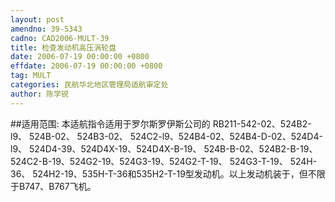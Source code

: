 ```yaml
---
layout: post
amendno: 39-5343
cadno: CAD2006-MULT-39
title: 检查发动机高压涡轮盘
date: 2006-07-19 00:00:00 +0800
effdate: 2006-07-19 00:00:00 +0800
tag: MULT
categories: 民航华北地区管理局适航审定处
author: 陈学锐
---
```


##适用范围:
本适航指令适用于罗尔斯罗伊斯公司的 RB211-542-02、524B2-l9、 524B-02、 524B3-02、 524C2-l9、524B4-02、524B4-D-02、524D4-l9、 524D4-39、524D4X-19、524D4X-B-19、 524B-B-02、524B2-B-19、 524C2-B-19、524G2-19、524G3-19、524G2-T-19、 524G3-T-19、 524H-36、 524H2-19、535H-T-36和535H2-T-19型发动机。以上发动机装于，但不限于B747、B767飞机。

